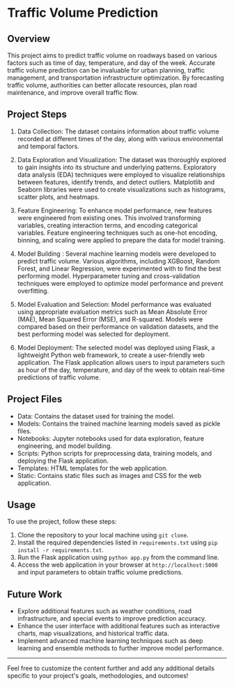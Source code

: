 # Traffic Volume Prediction

## Overview
This project aims to predict traffic volume on roadways based on various factors such as time of day, temperature, and day of the week.
Accurate traffic volume prediction can be invaluable for urban planning, traffic management, and transportation infrastructure optimization.
By forecasting traffic volume, authorities can better allocate resources, plan road maintenance, and improve overall traffic flow.

## Project Steps
1. Data Collection: The dataset contains information about traffic volume recorded at different times of the day, along with various
   environmental and temporal factors.

2. Data Exploration and Visualization: The dataset was thoroughly explored to gain insights into its structure and underlying patterns.
    Exploratory data analysis (EDA) techniques were employed to visualize relationships between features, identify trends, and detect
   outliers. Matplotlib and Seaborn libraries were used to create visualizations such as histograms, scatter plots, and heatmaps.

3. Feature Engineering: To enhance model performance, new features were engineered from existing ones. This involved transforming
   variables, creating interaction terms, and encoding categorical variables. Feature engineering techniques such as one-hot encoding,
   binning, and scaling were applied to prepare the data for model training.

4. Model Building : Several machine learning models were developed to predict traffic volume. Various algorithms, including XGBoost,
   Random Forest, and Linear Regression, were experimented with to find the best performing model. Hyperparameter tuning and
   cross-validation techniques were employed to optimize model performance and prevent overfitting.

5. Model Evaluation and Selection: Model performance was evaluated using appropriate evaluation metrics such as Mean Absolute Error
   (MAE), Mean Squared Error (MSE), and R-squared. Models were compared based on their performance on validation datasets, and the best
   performing model was selected for deployment.

6. Model Deployment: The selected model was deployed using Flask, a lightweight Python web framework, to create a user-friendly web
   application. The Flask application allows users to input parameters such as hour of the day, temperature, and day of the week to
   obtain real-time predictions of traffic volume.
   
## Project Files
- Data: Contains the dataset used for training the model.
- Models: Contains the trained machine learning models saved as pickle files.
- Notebooks: Jupyter notebooks used for data exploration, feature engineering, and model building.
- Scripts: Python scripts for preprocessing data, training models, and deploying the Flask application.
- Templates: HTML templates for the web application.
- Static: Contains static files such as images and CSS for the web application.

## Usage
To use the project, follow these steps:
1. Clone the repository to your local machine using `git clone`.
2. Install the required dependencies listed in `requirements.txt` using `pip install -r requirements.txt`.
3. Run the Flask application using `python app.py` from the command line.
4. Access the web application in your browser at `http://localhost:5000` and input parameters to obtain traffic volume predictions.

## Future Work
- Explore additional features such as weather conditions, road infrastructure, and special events to improve prediction accuracy.
- Enhance the user interface with additional features such as interactive charts, map visualizations, and historical traffic data.
- Implement advanced machine learning techniques such as deep learning and ensemble methods to further improve model performance.

---

Feel free to customize the content further and add any additional details specific to your project's goals, methodologies, and outcomes!
